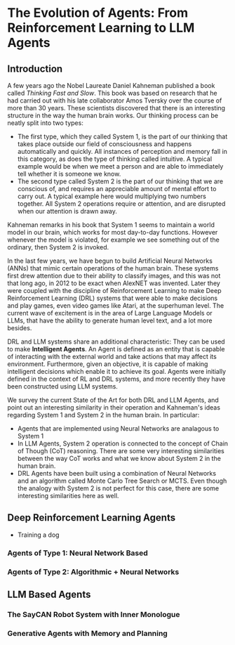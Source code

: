 # The Evolution of Agents: From Reinforcement Learning to LLM Agents

## Introduction

A few years ago the Nobel Laureate Daniel Kahneman published a book called *Thinking Fast and Slow*. This book was based on research that he had carried out
with his late collaborator Amos Tversky over the course of more than 30 years. These scientists discovered that there is an interesting structure in the way the human
brain works. Our thinking process can be neatly split into two types: 

-  The first type, which they called System 1, is the part of our thinking that takes place outside our field of consciousness and happens automatically and quickly. All instances of perception and memory fall in this category, as does the type of thinking called intuitive. A typical example would be when we meet a person and are able to immediately tell whether it is someone we know. 
-  The second type called System 2 is the part of our thinking that we are conscious of, and requires an appreciable amount of mental effort to carry out. A typical example here would multiplying two numbers together. All System 2 operations require or attention, and are disrupted when our attention is drawn away.

Kahneman remarks in his book that System 1 seems to maintain a world model in our brain, which works for most day-to-day functions. However whenever the model is violated, for example we see something out of the ordinary, then System 2 is invoked.

In the last few years, we have begun to build Artificial Neural Networks (ANNs) that mimic certain operations of the human brain. These systems first drew attention due to their ability to classify images, and this was not that long ago, in 2012 to be exact when AlexNET was invented. Later they were coupled with the discipline of Reinforcement Learning to make Deep Reinforcement Learning (DRL) systems that were able to make decisions and play games, even video games like Atari, at the superhuman level. The current wave of excitement is in the area of Large Language Models or LLMs, that have the ability to generate human level text, and a lot more besides. 

DRL and LLM systems share an additional characteristic: They can be used to make **Intelligent Agents**. An Agent is defined as an entity that is capable of interacting with the external world and take actions that may affect its environment. Furthermore, given an objective, it is capable of making intelligent decisions which enable it to achieve its goal. Agents were initially defined in the context of RL and DRL systems, and more recently they have been constructed using LLM systems.

We survey the current State of the Art for both DRL and LLM Agents, and point out an interesting similarity in their operation and Kahneman's ideas regarding System 1 and System 2 in the human brain. In particular:

-   Agents that are implemented using Neural Networks are analagous to System 1
-   In LLM Agents, System 2 operation is connected to the concept of Chain of Though (CoT) reasoning. There are some very interesting similarities between the way CoT works and what we know about System 2 in the human brain.
-   DRL Agents have been built using a combination of Neural Networks and an algorithm called Monte Carlo Tree Search or MCTS. Even though the analogy with System 2 is not perfect for this case, there are some interesting similarities here as well.


## Deep Reinforcement Learning Agents

- Training a dog

### Agents of Type 1: Neural Network Based

### Agents of Type 2: Algorithmic + Neural Networks

## LLM Based Agents

### The SayCAN Robot System with Inner Monologue

### Generative Agents with Memory and Planning
